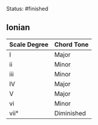 Status: #finished 
## Ionian

| Scale Degree | Chord Tone   |
|--------------|--------------|
| I            | Major        |
| ii           | Minor        |
| iii          | Minor        |
| IV           | Major        |
| V            | Major        |
| vi           | Minor        |
| vii°         | Diminished   |



